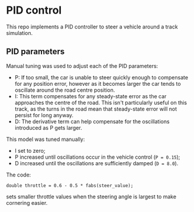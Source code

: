 # PID control

This repo implements a PID controller to steer a vehicle around a track
simulation.

## PID parameters

Manual tuning was used to adjust each of the PID parameters:
* P: If too small, the car is unable to steer quickly enough to compensate
for any position error, however as it becomes larger the car tends to
oscillate around the road centre position.
* I: This term compensates for any steady-state error as the car approaches
the centre of the road.  This isn't particularly useful on this track, as the
turns in the road mean that steady-state error will not persist for long
anyway.
* D: The derivative term can help compensate for the oscillations
introduced as P gets larger.

This model was tuned manually:
* I set to zero;
* P increased until oscillations occur in the vehicle control (`P = 0.15`);
* D increased until the oscillations are sufficiently damped (`D = 8.0`).

The code:

    double throttle = 0.6 - 0.5 * fabs(steer_value);

sets smaller throttle values when the steering angle is largest to make
cornering easier.
